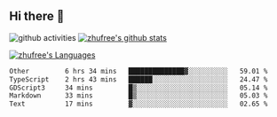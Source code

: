 ## Hi there 👋
![github activities](https://metrics.lecoq.io/zhufree?template=terminal)
[![zhufree's github stats](https://github-readme-stats.vercel.app/api?username=zhufree&show_icons=true&count_private=true)](https://github.com/anuraghazra/github-readme-stats)

[![zhufree's Languages](https://github-readme-stats.vercel.app/api/top-langs/?username=zhufree&layout=compact&langs_count=10)](https://github.com/anuraghazra/github-readme-stats)
<!--START_SECTION:waka-->

```txt
Other         6 hrs 34 mins   ██████████████▓░░░░░░░░░░   59.01 %
TypeScript    2 hrs 43 mins   ██████░░░░░░░░░░░░░░░░░░░   24.47 %
GDScript3     34 mins         █▒░░░░░░░░░░░░░░░░░░░░░░░   05.14 %
Markdown      33 mins         █▒░░░░░░░░░░░░░░░░░░░░░░░   05.03 %
Text          17 mins         ▓░░░░░░░░░░░░░░░░░░░░░░░░   02.65 %
```

<!--END_SECTION:waka-->

<!--
**zhufree/zhufree** is a ✨ _special_ ✨ repository because its `README.md` (this file) appears on your GitHub profile.

Here are some ideas to get you started:

- 🔭 I’m currently working on ...
- 🌱 I’m currently learning ...
- 👯 I’m looking to collaborate on ...
- 🤔 I’m looking for help with ...
- 💬 Ask me about ...
- 📫 How to reach me: ...
- 😄 Pronouns: ...
- ⚡ Fun fact: ...
-->
